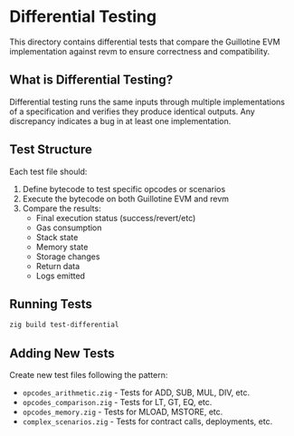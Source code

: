 # Differential Testing

This directory contains differential tests that compare the Guillotine EVM implementation against revm to ensure correctness and compatibility.

## What is Differential Testing?

Differential testing runs the same inputs through multiple implementations of a specification and verifies they produce identical outputs. Any discrepancy indicates a bug in at least one implementation.

## Test Structure

Each test file should:
1. Define bytecode to test specific opcodes or scenarios
2. Execute the bytecode on both Guillotine EVM and revm
3. Compare the results:
   - Final execution status (success/revert/etc)
   - Gas consumption
   - Stack state
   - Memory state
   - Storage changes
   - Return data
   - Logs emitted

## Running Tests

```bash
zig build test-differential
```

## Adding New Tests

Create new test files following the pattern:
- `opcodes_arithmetic.zig` - Tests for ADD, SUB, MUL, DIV, etc.
- `opcodes_comparison.zig` - Tests for LT, GT, EQ, etc.
- `opcodes_memory.zig` - Tests for MLOAD, MSTORE, etc.
- `complex_scenarios.zig` - Tests for contract calls, deployments, etc.
